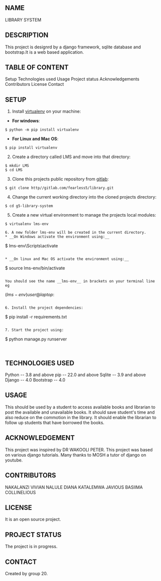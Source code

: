 ## NAME
LIBRARY SYSTEM
## DESCRIPTION
This project is designrd by a django framework, sqlite database and bootstrap.It is a web based application.
## TABLE OF CONTENT
Setup
Technologies used
Usage
Project status
Acknowledgements
Contributors
License
Contact
## SETUP
1. Install [virtualenv](https://docs.python.org) on your machine:
* __For windows__:  
```
$ python -m pip install virtualenv
```
* __For Linux and Mac OS__:  
```
$ pip install virtualenv 
```
2. Create a directory called LMS and move into that directory:   
```
$ mkdir LMS
$ cd LMS
```

3. Clone this projects public repository from [gitlab](https://gitlab.com):  
```
$ git clone http//gitlab.com/fearless5/library.git
```

4. Change the current working directory into the cloned projects directory:  
```
$ cd g5-library-system
```

5. Create a new virtual environment to manage the projects local modules:  
```
$ virtualenv lms-env

6. A new folder lms-env will be created in the current directory.  
* __On Windows activate the environment using:__   
```
$ lms-env\Scripts\activate
```

* __On linux and Mac OS activate the environment using:__   
```
$ source lms-env/bin/activate  
```

You should see the name __lms-env__ in brackets on your terminal line eg    
```
$(lms-env)user@laptop:~$
```

6. Install the project dependencies:  
```
$ pip install -r requirements.txt
```

7. Start the project using:    
```
$ python manage.py runserver
```


```
## TECHNOLOGIES USED
Python -- 3.8 and above
pip -- 22.0 and above
Sqlite -- 3.9 and above
Django -- 4.0
Bootstrap -- 4.0

## USAGE
This should be used by a student to access available books and librarian to post the available and unavailable books.
It should save student's time and also reduce on the commotion in the library.
It should enable the librarian to follow up students that have borrowed the books.

## ACKNOWLEDGEMENT
This project was inspired by DR WAKOOLI PETER.
This project was based on various django tutorials.
Many thanks to MOSH a tutor of django on youtube.  
 
 ## CONTRIBUTORS
 NAKALANZI VIVIAN
 NALULE DIANA
 KATALEMWA JAVIOUS
 BASIIMA COLLINELIOUS

 ## LICENSE
 It is an open source project.

 ## PROJECT STATUS
 The project is in progress.

 ## CONTACT
 Created by group 20. 








